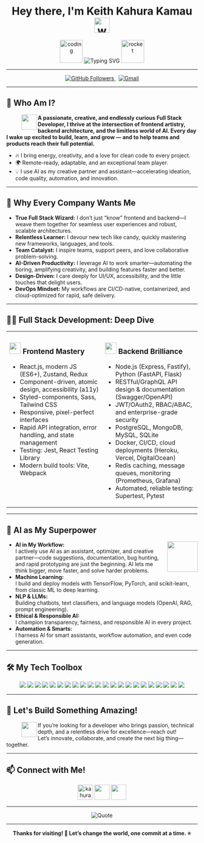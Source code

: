 <!--
  Hi there! 👋
  Welcome to my GitHub profile README. This is a dynamic, visually engaging introduction to who I am, what I love, and what I do!
-->

<h1 align="center">
  Hey there, I'm Keith Kahura Kamau <img src="https://media.giphy.com/media/hvRJCLFzcasrR4ia7z/giphy.gif" width="40" alt="wave"/>
</h1>

<p align="center">
  <img src="https://media.giphy.com/media/13HgwGsXF0aiGY/giphy.gif" width="60" alt="coding" />
  <img src="https://readme-typing-svg.demolab.com?font=Fira+Code&duration=2500&pause=1000&color=00FFB9&center=true&vCenter=true&width=500&lines=Passionate+Full+Stack+Developer;AI+Assisted+Creator;React+%7C+Node.js+%7C+Python+%7C+AI+%7C+DevOps;Driven+by+Curiosity,+Fueled+by+Innovation;Let%E2%80%99s+Build+the+Future+Together+%F0%9F%92%A1" alt="Typing SVG" />
  <img src="https://media.giphy.com/media/l0MYt5jPR6QX5pnqM/giphy.gif" width="60" alt="rocket" />
</p>

---

<p align="center">
  <a href="https://github.com/keithkahurakamau">
    <img src="https://img.shields.io/github/followers/keithkahurakamau?label=Follow&style=social" alt="GitHub Followers" />
  </a>
  &nbsp;
  <a href="mailto:kahurakeith@gmail.com">
    <img src="https://img.shields.io/badge/Email-kahurakeith@gmail.com-D14836?style=flat&logo=gmail&logoColor=white" alt="Gmail" />
  </a>
</p>

---

## 🚀 Who Am I?

> <img src="https://media.giphy.com/media/3o7abB06u9bNzA8lu8/giphy.gif" width="40" align="left" />  
**A passionate, creative, and endlessly curious Full Stack Developer, I thrive at the intersection of frontend artistry, backend architecture, and the limitless world of AI. Every day I wake up excited to build, learn, and grow — and to help teams and products reach their full potential.**

- 🔥 I bring energy, creativity, and a love for clean code to every project.
- 🌍 Remote-ready, adaptable, and an exceptional team player.
- 💡 I use AI as my creative partner and assistant—accelerating ideation, code quality, automation, and innovation.

---

## 💼 Why Every Company Wants Me

- **True Full Stack Wizard:** I don’t just “know” frontend and backend—I weave them together for seamless user experiences and robust, scalable architectures.
- **Relentless Learner:** I devour new tech like candy, quickly mastering new frameworks, languages, and tools.
- **Team Catalyst:** I inspire teams, support peers, and love collaborative problem-solving.
- **AI-Driven Productivity:** I leverage AI to work smarter—automating the boring, amplifying creativity, and building features faster and better.
- **Design-Driven:** I care deeply for UI/UX, accessibility, and the little touches that delight users.
- **DevOps Mindset:** My workflows are CI/CD-native, containerized, and cloud-optimized for rapid, safe delivery.

---

## 🧑‍💻 Full Stack Development: Deep Dive

<table>
<tr>
<td valign="top" width="50%">

### <img src="https://media.giphy.com/media/VgGgOERQ2R8j5n6hzn/giphy.gif" width="30"/> Frontend Mastery

- React.js, modern JS (ES6+), Zustand, Redux
- Component-driven, atomic design, accessibility (a11y)
- Styled-components, Sass, Tailwind CSS
- Responsive, pixel-perfect interfaces
- Rapid API integration, error handling, and state management
- Testing: Jest, React Testing Library
- Modern build tools: Vite, Webpack

</td>
<td valign="top" width="50%">

### <img src="https://media.giphy.com/media/du3J3cXyzhj75IOgvA/giphy.gif" width="30"/> Backend Brilliance

- Node.js (Express, Fastify), Python (FastAPI, Flask)
- RESTful/GraphQL API design & documentation (Swagger/OpenAPI)
- JWT/OAuth2, RBAC/ABAC, and enterprise-grade security
- PostgreSQL, MongoDB, MySQL, SQLite
- Docker, CI/CD, cloud deployments (Heroku, Vercel, DigitalOcean)
- Redis caching, message queues, monitoring (Prometheus, Grafana)
- Automated, reliable testing: Supertest, Pytest

</td>
</tr>
</table>

---

## 🤖 AI as My Superpower

<img src="https://media.giphy.com/media/26ufnwz3wDUli7GU0/giphy.gif" width="80" align="right"/>

- **AI in My Workflow:**  
  I actively use AI as an assistant, optimizer, and creative partner—code suggestions, documentation, bug hunting, and rapid prototyping are just the beginning. AI lets me think bigger, move faster, and solve harder problems.
- **Machine Learning:**  
  I build and deploy models with TensorFlow, PyTorch, and scikit-learn, from classic ML to deep learning.
- **NLP & LLMs:**  
  Building chatbots, text classifiers, and language models (OpenAI, RAG, prompt engineering).
- **Ethical & Responsible AI:**  
  I champion transparency, fairness, and responsible AI in every project.
- **Automation & Smarts:**  
  I harness AI for smart assistants, workflow automation, and even code generation.

---

## 🛠️ My Tech Toolbox

<p align="center">
  <!-- Frontend -->
  <img src="https://img.shields.io/badge/React-20232A?style=for-the-badge&logo=react&logoColor=61DAFB" />
  <img src="https://img.shields.io/badge/JavaScript-F7DF1E?style=for-the-badge&logo=javascript&logoColor=black" />
  <img src="https://img.shields.io/badge/HTML5-E34F26?style=for-the-badge&logo=html5&logoColor=white" />
  <img src="https://img.shields.io/badge/CSS3-1572B6?style=for-the-badge&logo=css3&logoColor=white" />
  <img src="https://img.shields.io/badge/Styled--Components-DB7093?style=for-the-badge&logo=styled-components&logoColor=white" />
  <img src="https://img.shields.io/badge/Tailwind-06B6D4?style=for-the-badge&logo=tailwindcss&logoColor=white" />
  <img src="https://img.shields.io/badge/Zustand-181717?style=for-the-badge&logo=zustand&logoColor=white" />

  <!-- Backend -->
  <img src="https://img.shields.io/badge/Node.js-339933?style=for-the-badge&logo=node-dot-js&logoColor=white" />
  <img src="https://img.shields.io/badge/Express.js-404D59?style=for-the-badge" />
  <img src="https://img.shields.io/badge/Python-3776AB?style=for-the-badge&logo=python&logoColor=white" />
  <img src="https://img.shields.io/badge/FastAPI-009688?style=for-the-badge&logo=fastapi&logoColor=white" />
  <img src="https://img.shields.io/badge/PostgreSQL-316192?style=for-the-badge&logo=postgresql&logoColor=white" />
  <img src="https://img.shields.io/badge/MongoDB-4EA94B?style=for-the-badge&logo=mongodb&logoColor=white" />
  <img src="https://img.shields.io/badge/Docker-2496ED?style=for-the-badge&logo=docker&logoColor=white" />
  <img src="https://img.shields.io/badge/Redis-DC382D?style=for-the-badge&logo=redis&logoColor=white" />
  <img src="https://img.shields.io/badge/JWT-000000?style=for-the-badge&logo=jsonwebtokens&logoColor=white" />
  <img src="https://img.shields.io/badge/REST%20API-02569B?style=for-the-badge&logo=api&logoColor=white" />

  <!-- AI/ML -->
  <img src="https://img.shields.io/badge/TensorFlow-FF6F00?style=for-the-badge&logo=tensorflow&logoColor=white" />
  <img src="https://img.shields.io/badge/PyTorch-EE4C2C?style=for-the-badge&logo=pytorch&logoColor=white" />
  <img src="https://img.shields.io/badge/OpenAI-412991?style=for-the-badge&logo=openai&logoColor=white" />
  <img src="https://img.shields.io/badge/scikit--learn-F7931E?style=for-the-badge&logo=scikit-learn&logoColor=white" />

  <!-- Tools -->
  <img src="https://img.shields.io/badge/Git-F05032?style=for-the-badge&logo=git&logoColor=white" />
</p>

---

## 🌟 Let's Build Something Amazing!

> <img src="https://media.giphy.com/media/26ufdipQqU2lhNA4g/giphy.gif" width="40" align="left" />  
If you’re looking for a developer who brings passion, technical depth, and a relentless drive for excellence—reach out!  
Let’s innovate, collaborate, and create the next big thing—together.

---

## 📫 Connect with Me!

<p align="center">
  <a href="mailto:kahurakeith@gmail.com"><img src="https://img.icons8.com/fluency/48/000000/gmail-new.png" width="40" title="kahurakeith@gmail.com"/></a>
  <a href="https://github.com/keithkahurakamau"><img src="https://img.icons8.com/ios-glyphs/48/000000/github.png" width="40"/></a>
  <a href="https://twitter.com/keithkahura"><img src="https://img.icons8.com/color/48/000000/twitter--v1.png" width="40"/></a>
</p>

---

<p align="center">
  <img src="https://quotes-github-readme.vercel.app/api?type=horizontal&theme=radical" alt="Quote" />
</p>

---

<p align="center">
  <b>Thanks for visiting! 🚀 Let’s change the world, one commit at a time. ⭐️</b>
</p>
